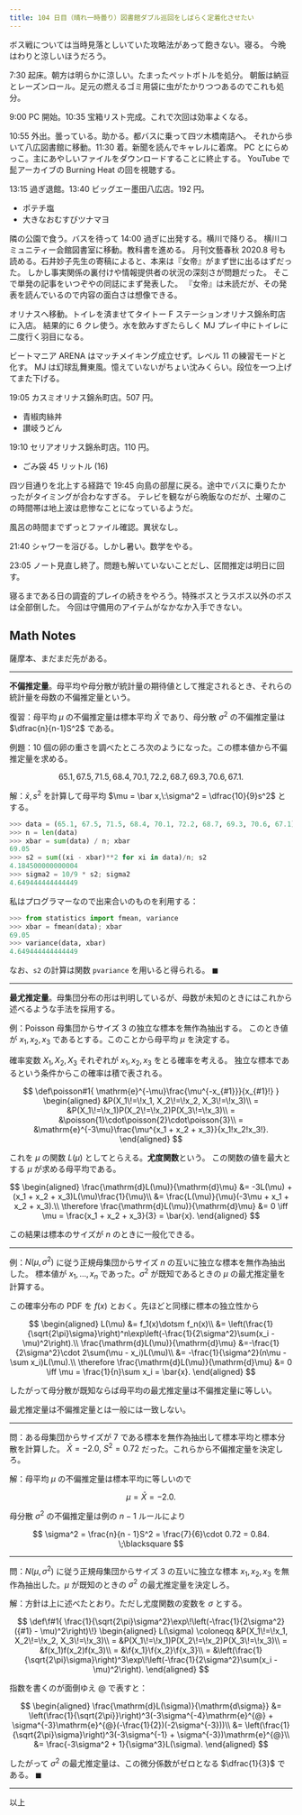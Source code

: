 ```yaml
---
title: 104 日目（晴れ一時曇り）図書館ダブル巡回をしばらく定着化させたい
---
```


ボス戦については当時見落としいていた攻略法があって飽きない。寝る。
今晩はわりと涼しいほうだろう。

7:30 起床。朝方は明らかに涼しい。たまったペットボトルを処分。
朝飯は納豆とレーズンロール。足元の燃えるゴミ用袋に虫がたかりつつあるのでこれも処分。

9:00 PC 開始。10:35 宝箱リスト完成。これで次回は効率よくなる。

10:55 外出。曇っている。助かる。都バスに乗って四ツ木橋南詰へ。
それから歩いて八広図書館に移動。11:30 着。新聞を読んでキャレルに着席。
PC とにらめっこ。主にあやしいファイルをダウンロードすることに終止する。
YouTube で髭アーカイブの Burning Heat の回を視聴する。

13:15 過ぎ退館。13:40 ビッグエー墨田八広店。192 円。

* ポテチ塩
* 大きなおむすびツナマヨ

隣の公園で食う。バスを待って 14:00 過ぎに出発する。横川で降りる。
横川コミュニティー会館図書室に移動。教科書を進める。
月刊文藝春秋 2020.8 号も読める。石井妙子先生の寄稿によると、本来は『女帝』がまず世に出るはずだった。
しかし事実関係の裏付けや情報提供者の状況の深刻さが問題だった。
そこで単発の記事をいつぞやの同誌にまず発表した。
『女帝』は未読だが、その発表を読んでいるので内容の面白さは想像できる。

オリナスへ移動。トイレを済ませてタイトー F ステーションオリナス錦糸町店に入店。
結果的に 6 クレ使う。水を飲みすぎたらしく MJ プレイ中にトイレに二度行く羽目になる。

ビートマニア ARENA はマッチメイキング成立せず。レベル 11 の練習モードと化す。
MJ は幻球乱舞東風。憶えていないがちょい沈みくらい。段位を一つ上げてまた下げる。

19:05 カスミオリナス錦糸町店。507 円。

* 青椒肉絲丼
* 讃岐うどん

19:10 セリアオリナス錦糸町店。110 円。

* ごみ袋 45 リットル (16)

四ツ目通りを北上する経路で 19:45 向島の部屋に戻る。途中でバスに乗りたかったがタイミングが合わなすぎる。
テレビを観ながら晩飯なのだが、土曜のこの時間帯は地上波は悲惨なことになっているようだ。

風呂の時間までずっとファイル確認。異状なし。

21:40 シャワーを浴びる。しかし暑い。数学をやる。

23:05 ノート見直し終了。問題も解いていないことだし、区間推定は明日に回す。

寝るまである日の調査的プレイの続きをやろう。特殊ボスとラスボス以外のボスは全部倒した。
今回は守備用のアイテムがなかなか入手できない。

## Math Notes

薩摩本、まだまだ先がある。

----

**不偏推定量**。母平均や母分散が統計量の期待値として推定されるとき、それらの統計量を母数の不偏推定量という。

復習：母平均 $\mu$ の不偏推定量は標本平均 $\bar{X}$ であり、母分散
$\sigma^2$ の不偏推定量は $\dfrac{n}{n-1}S^2$ である。

例題：$10$ 個の卵の重さを調べたところ次のようになった。この標本値から不偏推定量を求める。

$$
65.1, 67.5, 71.5, 68.4, 70.1, 72.2, 68.7, 69.3, 70.6, 67.1.
$$

解：$\bar{x}, s^2$ を計算して母平均 $\mu = \bar x,\:\sigma^2 = \dfrac{10}{9}s^2$ とする。

```python
>>> data = (65.1, 67.5, 71.5, 68.4, 70.1, 72.2, 68.7, 69.3, 70.6, 67.1)
>>> n = len(data)
>>> xbar = sum(data) / n; xbar
69.05
>>> s2 = sum((xi - xbar)**2 for xi in data)/n; s2
4.184500000000004
>>> sigma2 = 10/9 * s2; sigma2
4.649444444444449
```

私はプログラマーなので出来合いのものを利用する：

```python
>>> from statistics import fmean, variance
>>> xbar = fmean(data); xbar
69.05
>>> variance(data, xbar)
4.649444444444449
```

なお、`s2` の計算は関数 `pvariance` を用いると得られる。
$\blacksquare$

----

**最尤推定量**。母集団分布の形は判明しているが、母数が未知のときにはこれから述べるような手法を採用する。

例：Poisson 母集団からサイズ $3$ の独立な標本を無作為抽出する。
このとき値が $x_1, x_2, x_3$ であるとする。このことから母平均 $\mu$ を決定する。

確率変数 $X_1, X_2, X_3$ それぞれが $x_1, x_2, x_3$ をとる確率を考える。
独立な標本であるという条件からこの確率は積で表される。

$$
\def\poisson#1{ \mathrm{e}^{-\mu}\frac{\mu^{-x_{#1}}}{x_{#1}!} }
\begin{aligned}
  &P(X_1\!=\!x_1, X_2\!=\!x_2, X_3\!=\!x_3)\\
= &P(X_1\!=\!x_1)P(X_2\!=\!x_2)P(X_3\!=\!x_3)\\
= &\poisson{1}\cdot\poisson{2}\cdot\poisson{3}\\
= &\mathrm{e}^{-3\mu}\frac{\mu^{x_1 + x_2 + x_3}}{x_1!x_2!x_3!}.
\end{aligned}
$$

これを $\mu$ の関数 $L(\mu)$ としてとらえる。**尤度関数**という。
この関数の値を最大とする $\mu$ が求める母平均である。

$$
\begin{aligned}
\frac{\mathrm{d}L(\mu)}{\mathrm{d}\mu}
&= -3L(\mu) + (x_1 + x_2 + x_3)L(\mu)\frac{1}{\mu}\\
&= \frac{L(\mu)}{\mu}(-3\mu + x_1 + x_2 + x_3).\\
\therefore \frac{\mathrm{d}L(\mu)}{\mathrm{d}\mu} &= 0 \iff \mu = \frac{x_1 + x_2 + x_3}{3} = \bar{x}.
\end{aligned}
$$

この結果は標本のサイズが $n$ のときに一般化できる。

----

例：$N(\mu, \sigma^2)$ に従う正規母集団からサイズ $n$ の互いに独立な標本を無作為抽出した。
標本値が $x_1, \dotsc, x_n$ であった。$\sigma^2$ が既知であるときの $\mu$ の最尤推定量を計算する。

この確率分布の PDF を $f(x)$ とおく。先ほどと同様に標本の独立性から

$$
\begin{aligned}
L(\mu) &= f_1(x)\dotsm f_n(x)\\
&= \left(\frac{1}{\sqrt{2\pi}\sigma}\right)^n\exp\left(-\frac{1}{2\sigma^2}\sum(x_i - \mu)^2\right).\\
\frac{\mathrm{d}L(\mu)}{\mathrm{d}\mu} &=-\frac{1}{2\sigma^2}\cdot 2\sum(\mu - x_i)L(\mu)\\
&= -\frac{1}{\sigma^2}(n\mu - \sum x_i)L(\mu).\\
\therefore \frac{\mathrm{d}L(\mu)}{\mathrm{d}\mu} &= 0 \iff
\mu = \frac{1}{n}\sum x_i = \bar{x}.
\end{aligned}
$$

したがって母分散が既知ならば母平均の最尤推定量は不偏推定量に等しい。

最尤推定量は不偏推定量とは一般には一致しない。

----

問：ある母集団からサイズが $7$ である標本を無作為抽出して標本平均と標本分散を計算した。
$\bar{X} = -2.0,\:S^2 = 0.72$ だった。これらから不偏推定量を決定しろ。

解：母平均 $\mu$ の不偏推定量は標本平均に等しいので

$$
\mu = \bar{X} = -2.0.
$$

母分散 $\sigma^2$ の不偏推定量は例の $n - 1$ ルールにより

$$
\sigma^2 = \frac{n}{n - 1}S^2 = \frac{7}{6}\cdot 0.72 = 0.84.
\;\blacksquare
$$

----

問：$N(\mu, \sigma^2)$ に従う正規母集団からサイズ $3$ の互いに独立な標本
$x_1, x_2, x_3$ を無作為抽出した。$\mu$ が既知のときの $\sigma^2$ の最尤推定量を決定しろ。

解：方針は上に述べたとおり。ただし尤度関数の変数を $\sigma$ とする。

$$
\def\f#1{ \frac{1}{\sqrt{2\pi}\sigma^2}\exp\!\left(-\frac{1}{2\sigma^2}({#1} - \mu)^2\right)\!}
\begin{aligned}
  L(\sigma) \coloneqq
  &P(X_1\!=\!x_1, X_2\!=\!x_2, X_3\!=\!x_3)\\
= &P(X_1\!=\!x_1)P(X_2\!=\!x_2)P(X_3\!=\!x_3)\\
= &f(x_1)f(x_2)f(x_3)\\
= &\f{x_1}\f{x_2}\f{x_3}\\
= &\left(\frac{1}{\sqrt{2\pi}\sigma}\right)^3\exp\!\left(-\frac{1}{2\sigma^2}\sum(x_i - \mu)^2\right).
\end{aligned}
$$

指数を書くのが面倒ゆえ $@$ で表すと：

$$
\begin{aligned}
\frac{\mathrm{d}L(\sigma)}{\mathrm{d\sigma}}
&= \left(\frac{1}{\sqrt{2\pi}}\right)^3(-3\sigma^{-4}\mathrm{e}^{@} + \sigma^{-3}\mathrm{e}^{@}(-\frac{1}{2})(-2\sigma^{-3}))\\
&= \left(\frac{1}{\sqrt{2\pi}\sigma}\right)^3(-3\sigma^{-1} + \sigma^{-3})\mathrm{e}^{@}\\
&= \frac{-3\sigma^2 + 1}{\sigma^3}L(\sigma).
\end{aligned}
$$

したがって $\sigma^2$ の最尤推定量は、この微分係数がゼロとなる $\dfrac{1}{3}$ である。
$\blacksquare$

----

以上
